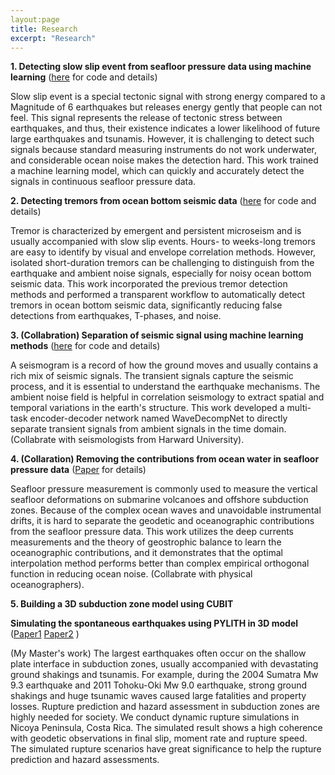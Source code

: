 ```yaml
---
layout:page
title: Research
excerpt: "Research"
---
```


__1. Detecting slow slip event from seafloor pressure data using machine learning__ ([here](https://github.com/bing-he/SSE_detection_using_machine_learning) for code and details)

Slow slip event is a special tectonic signal with strong energy compared to a Magnitude of 6 earthquakes but releases energy gently that people can not feel. This signal represents the release of tectonic stress between earthquakes, and thus, their existence indicates a lower likelihood of future large earthquakes and tsunamis. However, it is challenging to detect such signals because standard measuring instruments do not work underwater, and considerable ocean noise makes the detection hard. This work trained a machine learning model, which can quickly and accurately detect the signals in continuous seafloor pressure data.

__2. Detecting tremors from ocean bottom seismic data__ ([here](https://github.com/bing-he/Tremor_detection) for code and details)

Tremor is characterized by emergent and persistent microseism and is usually accompanied with slow slip events. Hours- to weeks-long tremors are easy to identify by visual and envelope correlation methods. However, isolated short-duration tremors can be challenging to distinguish from the earthquake and ambient noise signals, especially for noisy ocean bottom seismic data. This work incorporated the previous tremor detection methods and performed a transparent workflow to automatically detect tremors in ocean bottom seismic data, significantly reducing false detections from earthquakes, T-phases, and noise. 

__3. (Collabration) Separation of seismic signal using machine learning methods__ ([here](https://github.com/yinjiuxun/WaveDecompNet) for code and details)

A seismogram is a record of how the ground moves and usually contains a rich mix of seismic signals. The transient signals capture the seismic process, and it is essential to understand the earthquake mechanisms. The ambient noise field is helpful in correlation seismology to extract spatial and temporal variations in the earth's structure. This work developed a multi-task encoder-decoder network named WaveDecompNet to directly separate transient signals from ambient signals in the time domain. (Collabrate with seismologists from Harward University).

__4. (Collaration) Removing the contributions from ocean water in seafloor pressure data__ ([Paper](https://agupubs.onlinelibrary.wiley.com/doi/full/10.1029/2020JB020065?casa_token=pm7yaa0JfL8AAAAA%3AN08nZQ5zYyyHFUU_PJWF3w8OX_8L2WynfDoox1YTn4kTTR2n9PQowsDSsobhubJXpA4ZTAkzgt7wA-Y) for details)

Seafloor pressure measurement is commonly used to measure the vertical seafloor deformations on submarine volcanoes and offshore subduction zones. Because of the complex ocean waves and unavoidable instrumental drifts, it is hard to separate the geodetic and oceanographic contributions from the seafloor pressure data. This work utilizes the deep currents measurements and the theory of geostrophic balance to learn the oceanographic contributions, and it demonstrates that the optimal interpolation method performs better than complex empirical orthogonal function in reducing ocean noise. (Collabrate with physical oceanographers). 

__5. Building a 3D subduction zone model using CUBIT__

   __Simulating the spontaneous earthquakes using PYLITH in 3D model__ ([Paper1](https://agupubs.onlinelibrary.wiley.com/doi/10.1029/2019JB017541) [Paper2](https://www.sciencedirect.com/science/article/abs/pii/S0012821X19303000?via%3Dihub) )

(My Master's work) The largest earthquakes often occur on the shallow plate interface in subduction zones, usually accompanied with devastating ground shakings and tsunamis. For example, during the 2004 Sumatra Mw 9.3 earthquake and 2011 Tohoku-Oki Mw 9.0 earthquake, strong ground shakings and huge tsunamic waves caused large fatalities and property losses. Rupture prediction and hazard assessment in subduction zones are highly needed for society. We conduct dynamic rupture simulations in Nicoya Peninsula, Costa Rica. The simulated result shows a high coherence with geodetic observations in final slip, moment rate and rupture speed. The simulated rupture scenarios have great significance to help the rupture prediction and hazard assessments.
